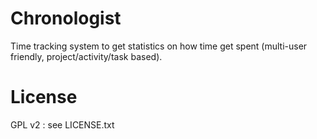 Chronologist
============

Time tracking system to get statistics on how time get spent (multi-user friendly, project/activity/task based).

License
=======

GPL v2 : see LICENSE.txt

